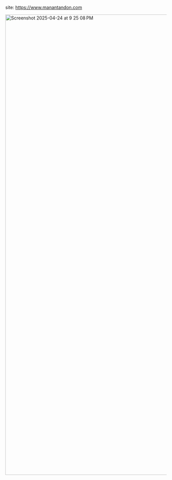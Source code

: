 site: https://www.manantandon.com

<img width="1438" alt="Screenshot 2025-04-24 at 9 25 08 PM" src="https://github.com/user-attachments/assets/241aee57-579f-4350-8ae8-b6b5fc02440d" />
